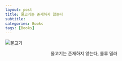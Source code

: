 ```yaml
---
layout: post
title: 물고기는 존재하지 않는다
subtitle: 
categories: Books
tags: [Books]
---
```


![물고기](https://github.com/chaewon1kim/chaewon1kim.github.io/assets/98368902/65bbb74e-5834-4c60-a86d-30d4e04d8ca4)
<div align="center">물고기는 존재하지 않는다, 룰루 밀러</div>  